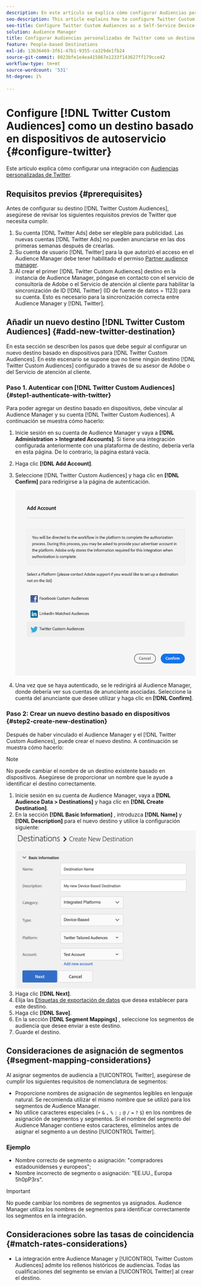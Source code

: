```yaml
---
description: En este artículo se explica cómo configurar Audiencias personalizadas de Twitter para integraciones nuevas y existentes.
seo-description: This article explains how to configure Twitter Custom Audiences for both new and existing integrations.
seo-title: Configure Twitter Custom Audiences as a Self-Service Device-Based Destination
solution: Audience Manager
title: Configurar Audiencias personalizadas de Twitter como un destino basado en dispositivos de autoservicio
feature: People-based Destinations
exl-id: 13b36469-3f61-47b1-9355-ca329de1fb24
source-git-commit: 8023bfe1e4ea415867e1233f143627ff179cce42
workflow-type: tm+mt
source-wordcount: '531'
ht-degree: 1%

---
```


# Configure [!DNL Twitter Custom Audiences] como un destino basado en dispositivos de autoservicio {#configure-twitter}

Este artículo explica cómo configurar una integración con [Audiencias personalizadas de Twitter](https://business.twitter.com/en/help/campaign-setup/campaign-targeting/custom-audiences.html).

## Requisitos previos {#prerequisites}

Antes de configurar su destino [!DNL Twitter Custom Audiences], asegúrese de revisar los siguientes requisitos previos de Twitter que necesita cumplir.

1. Su cuenta [!DNL Twitter Ads] debe ser elegible para publicidad. Las nuevas cuentas [!DNL Twitter Ads] no pueden anunciarse en las dos primeras semanas después de crearlas.
2. Su cuenta de usuario [!DNL Twitter] para la que autorizó el acceso en el Audience Manager debe tener habilitado el permiso [Partner audience manager](https://business.twitter.com/en/help/troubleshooting/multi-user-login-faq.html#accesslevels).
3. Al crear el primer [!DNL Twitter Custom Audiences] destino en la instancia de Audience Manager, póngase en contacto con el servicio de consultoría de Adobe o el Servicio de atención al cliente para habilitar la sincronización de ID [!DNL Twitter] (ID de fuente de datos = 1123) para su cuenta. Esto es necesario para la sincronización correcta entre Audience Manager y [!DNL Twitter].

## Añadir un nuevo destino [!DNL Twitter Custom Audiences] {#add-new-twitter-destination}

En esta sección se describen los pasos que debe seguir al configurar un nuevo destino basado en dispositivos para [!DNL Twitter Custom Audiences]. En este escenario se supone que no tiene ningún destino [!DNL Twitter Custom Audiences] configurado a través de su asesor de Adobe o del Servicio de atención al cliente.

### Paso 1. Autenticar con [!DNL Twitter Custom Audiences] {#step1-authenticate-with-twitter}

Para poder agregar un destino basado en dispositivos, debe vincular al Audience Manager y su cuenta [!DNL Twitter Custom Audiences]. A continuación se muestra cómo hacerlo:

1. Inicie sesión en su cuenta de Audience Manager y vaya a **[!DNL Administration > Integrated Accounts]**. Si tiene una integración configurada anteriormente con una plataforma de destino, debería verla en esta página. De lo contrario, la página estará vacía.
1. Haga clic **[!DNL Add Account]**.
1. Seleccione [!DNL Twitter Custom Audiences] y haga clic en **[!DNL Confirm]** para redirigirse a la página de autenticación.

   ![plataformas integradas](assets/dbd-integrated-platforms.png)

1. Una vez que se haya autenticado, se le redirigirá al Audience Manager, donde debería ver sus cuentas de anunciante asociadas. Seleccione la cuenta del anunciante que desee utilizar y haga clic en **[!DNL Confirm]**.

### Paso 2: Crear un nuevo destino basado en dispositivos {#step2-create-new-destination}

Después de haber vinculado el Audience Manager y el [!DNL Twitter Custom Audiences], puede crear el nuevo destino. A continuación se muestra cómo hacerlo:

>[!NOTE]
>
>No puede cambiar el nombre de un destino existente basado en dispositivos. Asegúrese de proporcionar un nombre que le ayude a identificar el destino correctamente.

1. Inicie sesión en su cuenta de Audience Manager, vaya a **[!DNL Audience Data > Destinations]** y haga clic en **[!DNL Create Destination]**.
1. En la sección **[!DNL Basic Information]** , introduzca **[!DNL Name]** y **[!DNL Description]** para el nuevo destino y utilice la configuración siguiente: ![configuración](assets/dbd-new-basic.png)
1. Haga clic **[!DNL Next]**.
1. Elija las [Etiquetas de exportación de datos](/help/using/features/data-export-controls.md#controls-labels) que desea establecer para este destino.
1. Haga clic **[!DNL Save]**.
1. En la sección **[!DNL Segment Mappings]** , seleccione los segmentos de audiencia que desee enviar a este destino.
1. Guarde el destino.

## Consideraciones de asignación de segmentos {#segment-mapping-considerations}

Al asignar segmentos de audiencia a [!UICONTROL Twitter], asegúrese de cumplir los siguientes requisitos de nomenclatura de segmentos:

* Proporcione nombres de asignación de segmentos legibles en lenguaje natural. Se recomienda utilizar el mismo nombre que se utilizó para los segmentos de Audience Manager.
* No utilice caracteres especiales (`+` `&` `,` `%` `:` `;` `@` `/` `=` `?` `$`) en los nombres de asignación de segmentos y segmentos. Si el nombre del segmento del Audience Manager contiene estos caracteres, elimínelos antes de asignar el segmento a un destino [!UICONTROL Twitter].

### Ejemplo

* Nombre correcto de segmento o asignación: &quot;compradores estadounidenses y europeos&quot;;
* Nombre incorrecto de segmento o asignación: &quot;EE.UU., Europa 5h0pP3rs&quot;.

>[!IMPORTANT]
>
>No puede cambiar los nombres de segmentos ya asignados. Audience Manager utiliza los nombres de segmentos para identificar correctamente los segmentos en la integración.

## Consideraciones sobre las tasas de coincidencia {#match-rates-considerations}

* La integración entre Audience Manager y [!UICONTROL Twitter Custom Audiences] admite los rellenos históricos de audiencias. Todas las cualificaciones del segmento se envían a [!UICONTROL Twitter] al crear el destino.
